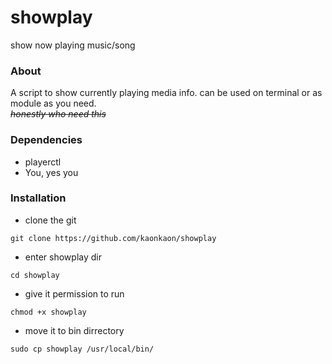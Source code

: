 # showplay
show now playing music/song 

### About
A script to show currently playing media info. can be used on terminal or as module as you need.</br>
~~*honestly who need this*~~

### Dependencies
* playerctl
* You, yes you

### Installation
* clone the git
```
git clone https://github.com/kaonkaon/showplay
```
* enter showplay dir
```
cd showplay
```
* give it permission to run
```
chmod +x showplay
```
* move it to bin dirrectory
```
sudo cp showplay /usr/local/bin/
```
